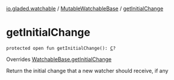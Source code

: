 [io.gladed.watchable](../index.md) / [MutableWatchableBase](index.md) / [getInitialChange](./get-initial-change.md)

# getInitialChange

`protected open fun getInitialChange(): `[`C`](index.md#C)`?`

Overrides [WatchableBase.getInitialChange](../-watchable-base/get-initial-change.md)

Return the initial change that a new watcher should receive, if any

